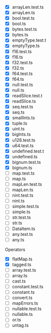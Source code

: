 - [x] arrayLen.test.ts
- [x] arrayLen.ts
- [x] bool.test.ts
- [x] bool.ts
- [x] bytes.test.ts
- [x] bytes.ts
- [x] emptyType.test.t
- [x] emptyType.ts
- [x] f16.test.ts
- [x] f16.ts
- [x] f32.test.ts
- [x] f32.ts
- [x] f64.test.ts
- [x] f64.ts
- [x] null.test.ts
- [x] null.ts
- [x] readSlice.test.t
- [x] readSlice.ts
- [x] seq.test.ts
- [x] seq.ts
- [x] smallInts.ts
- [x] tuple.ts
- [x] uint.ts
- [x] bigInts.ts
- [x] u128.test.ts
- [x] u64.test.ts
- [x] undefined.test.t
- [x] undefined.ts
- [x] bignum.test.ts
- [x] bignum.ts
- [ ] map.test.ts
- [ ] map.ts
- [ ] mapLen.test.ts
- [ ] mapLen.ts
- [ ] nint.test.ts
- [ ] nint.ts
- [ ] simple.test.ts
- [ ] simple.ts
- [ ] str.test.ts
- [ ] str.ts
- [ ] DataItem.ts
- [ ] any.test.ts
- [ ] any.ts

Operators

- [x] flatMap.ts
- [x] tagged.ts
- [ ] array.test.ts
- [ ] array.ts
- [ ] cast.ts
- [ ] constant.test.ts
- [ ] constant.ts
- [ ] convert.ts
- [ ] mapErrors.ts
- [ ] nullable.test.ts
- [ ] nullable.ts
- [ ] or.ts
- [ ] untag.ts
